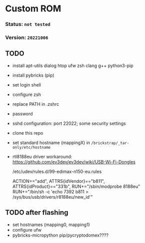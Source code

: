 # Custom ROM

### Status: `not tested`
### Version: `20221006`

## TODO
- install apt-utils dialog htop ufw zsh clang g++ python3-pip
- install pybricks (pip)
- set login shell
- configure zsh
- replace PATH in .zshrc
- password
- sshd configuration: port 22022; some security settings
- clone this repo
- set standard hostname (mappingX) in `/brickstrap/_tar-only/etc/hostname`
- rtl8188eu driver workaround: https://github.com/ev3dev/ev3dev/wiki/USB-Wi-Fi-Dongles


     /etc/udev/rules.d/99-edimax-n150-eu.rules


     ACTION=="add", ATTRS{idVendor}=="b811", ATTRS{idProduct}=="331b", RUN+="/sbin/modprobe 8188eu" RUN+="/bin/sh -c 'echo 7392 b811 > /sys/bus/usb/drivers/r8188eu/new_id'"


## TODO after flashing
- set hostnames (mapping0, mapping1)
- configure ufw
- pybricks-micropython pip/pycryptodomex????
